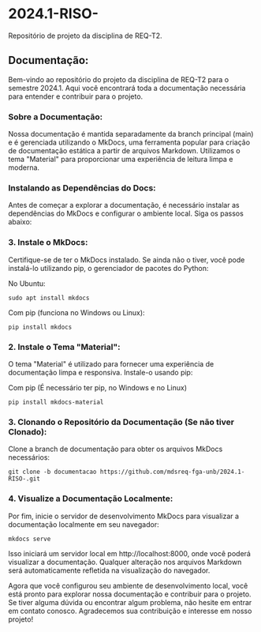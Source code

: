 # 2024.1-RISO-
Repositório de projeto da disciplina de REQ-T2.

## Documentação:

Bem-vindo ao repositório do projeto da disciplina de REQ-T2 para o semestre 2024.1. Aqui você encontrará toda a documentação necessária para entender e contribuir para o projeto.

### Sobre a Documentação:
Nossa documentação é mantida separadamente da branch principal (main) e é gerenciada utilizando o MkDocs, uma ferramenta popular para criação de documentação estática a partir de arquivos Markdown. Utilizamos o tema "Material" para proporcionar uma experiência de leitura limpa e moderna.

### Instalando as Dependências do Docs:
Antes de começar a explorar a documentação, é necessário instalar as dependências do MkDocs e configurar o ambiente local. Siga os passos abaixo:

### 3. Instale o MkDocs:
Certifique-se de ter o MkDocs instalado. Se ainda não o tiver, você pode instalá-lo utilizando pip, o gerenciador de pacotes do Python:

No Ubuntu:
```shell
sudo apt install mkdocs
```

Com pip (funciona no Windows ou Linux):
```shell
pip install mkdocs
```

### 2. Instale o Tema "Material":
O tema "Material" é utilizado para fornecer uma experiência de documentação limpa e responsiva. Instale-o usando pip:

Com pip (É necessário ter pip, no Windows e no Linux)
```shell
pip install mkdocs-material
```

### 3. Clonando o Repositório da Documentação (Se não tiver Clonado):
Clone a branch de documentação para obter os arquivos MkDocs necessários:

```shell
git clone -b documentacao https://github.com/mdsreq-fga-unb/2024.1-RISO-.git
```

### 4. Visualize a Documentação Localmente:
Por fim, inicie o servidor de desenvolvimento MkDocs para visualizar a documentação localmente em seu navegador:

```shell
mkdocs serve
```

Isso iniciará um servidor local em http://localhost:8000, onde você poderá visualizar a documentação. Qualquer alteração nos arquivos Markdown será automaticamente refletida na visualização do navegador.

Agora que você configurou seu ambiente de desenvolvimento local, você está pronto para explorar nossa documentação e contribuir para o projeto. Se tiver alguma dúvida ou encontrar algum problema, não hesite em entrar em contato conosco. Agradecemos sua contribuição e interesse em nosso projeto!




